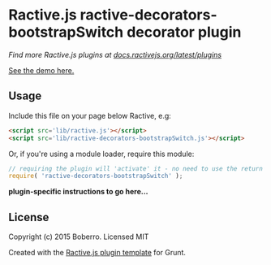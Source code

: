 # Ractive.js ractive-decorators-bootstrapSwitch decorator plugin

*Find more Ractive.js plugins at [docs.ractivejs.org/latest/plugins](http://docs.ractivejs.org/latest/plugins)*

[See the demo here.](TODO)

## Usage

Include this file on your page below Ractive, e.g:

```html
<script src='lib/ractive.js'></script>
<script src='lib/ractive-decorators-bootstrapSwitch.js'></script>
```

Or, if you're using a module loader, require this module:

```js
// requiring the plugin will 'activate' it - no need to use the return value
require( 'ractive-decorators-bootstrapSwitch' );
```

**plugin-specific instructions to go here...**



## License

Copyright (c) 2015 Boberro. Licensed MIT

Created with the [Ractive.js plugin template](https://github.com/ractivejs/plugin-template) for Grunt.
